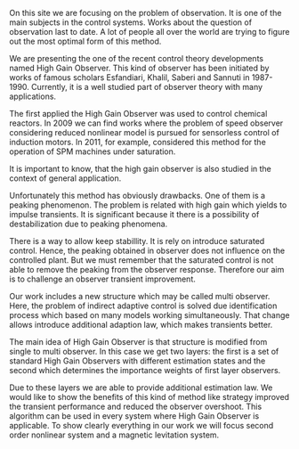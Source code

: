 On this site we are focusing on the problem of observation. It  is one of the main subjects in the control systems. Works about the question of observation last to date. A lot of people all over the world are trying to figure out the most optimal form of this method.

 We are presenting the one of the recent control theory developments named High Gain Observer. 
This kind of observer has been initiated by works of famous scholars Esfandiari, Khalil, Saberi and Sannuti in 1987-1990. Currently, it is a well studied part of observer theory with many applications. 

The first applied the High Gain Observer was used to control chemical reactors. In 2009 we can find works where the problem of speed observer considering reduced nonlinear model is pursued for sensorless control of induction motors. In 2011, for example,  considered this method  for the operation of SPM machines under saturation.

It is important to know, that the high gain observer is also studied in the context of general application.

Unfortunately this method has obviously drawbacks. One of them is a peaking phenomenon. The problem is related with high gain which yields to impulse transients. It is significant because it there is a possibility of destabilization due to peaking phenomena.

There is a way to allow keep stabillity. It is rely on introduce saturated control. Hence, the peaking obtained in observer does not influence on the controlled plant. But we must remember that the saturated control is not able to remove the peaking from the observer response. Therefore our aim is to challenge an observer transient improvement. 

Our work includes a new structure which may be called multi observer. Here, the problem of indirect adaptive control is solved due identification process which based on many models working simultaneously. That change allows introduce additional adaption law, which makes transients better.

The main idea of High Gain Observer is that structure is modified from single to multi observer. In this case we get two layers: the first is a set of standard High Gain Observers with different estimation states and the second which determines the importance weights of first layer observers. 

Due to these layers we are able to provide additional estimation law. We would like to show the benefits of this kind of method like strategy improved the transient performance and reduced the observer overshoot. This algorithm can be used in every system where High Gain Observer is applicable. To show clearly everything in our work we will focus second order nonlinear system and a magnetic levitation system.
